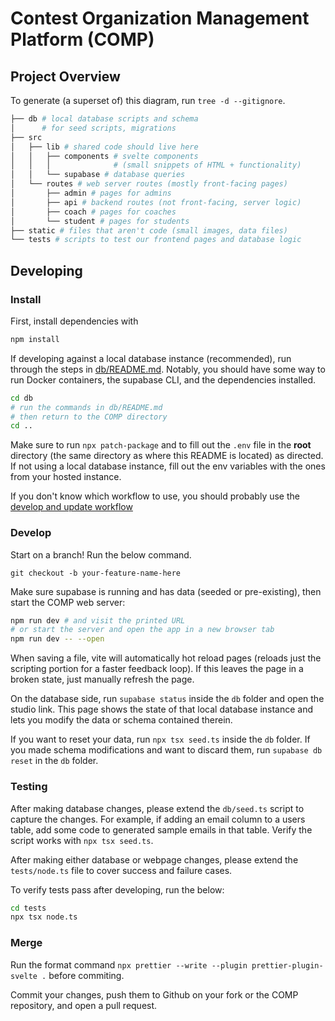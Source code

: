 # Contest Organization Management Platform (COMP)

## Project Overview

To generate (a superset of) this diagram, run `tree -d --gitignore`.

```bash
├── db # local database scripts and schema
│      # for seed scripts, migrations
├── src
│   ├── lib # shared code should live here
│   │   ├── components # svelte components
│   │   │              # (small snippets of HTML + functionality)
│   │   └── supabase # database queries
│   └── routes # web server routes (mostly front-facing pages)
│       ├── admin # pages for admins
│       ├── api # backend routes (not front-facing, server logic)
│       ├── coach # pages for coaches
│       └── student # pages for students
├── static # files that aren't code (small images, data files)
└── tests # scripts to test our frontend pages and database logic
```

## Developing

### Install

First, install dependencies with

```bash
npm install
```

If developing against a local database instance (recommended), run through the
steps in [db/README.md](./db/README.md). Notably, you should have some way to
run Docker containers, the supabase CLI, and the dependencies installed.

```bash
cd db
# run the commands in db/README.md
# then return to the COMP directory
cd ..
```

Make sure to run `npx patch-package` and to fill out the `.env` file in the
**root** directory (the same directory as where this README is located) as
directed. If not using a local database instance, fill out the env variables
with the ones from your hosted instance.

If you don't know which workflow to use, you should probably use the
[develop and update workflow](./db/README.md#devupdate-workflow)

### Develop

Start on a branch! Run the below command.

```
git checkout -b your-feature-name-here
```

Make sure supabase is running and has data (seeded or pre-existing), then start
the COMP web server:

```bash
npm run dev # and visit the printed URL
# or start the server and open the app in a new browser tab
npm run dev -- --open
```

When saving a file, vite will automatically hot reload pages (reloads just the
scripting portion for a faster feedback loop). If this leaves the page in a
broken state, just manually refresh the page.

On the database side, run `supabase status` inside the `db` folder and open
the studio link. This page shows the state of that local database instance
and lets you modify the data or schema contained therein.

If you want to reset your data, run `npx tsx seed.ts` inside the `db` folder.
If you made schema modifications and want to discard them, run
`supabase db reset` in the `db` folder.

### Testing

After making database changes, please extend the `db/seed.ts` script to capture
the changes. For example, if adding an email column to a users table, add some
code to generated sample emails in that table. Verify the script works with
`npx tsx seed.ts`.

After making either database or webpage changes, please extend the `tests/node.ts`
file to cover success and failure cases.

To verify tests pass after developing, run the below:

```bash
cd tests
npx tsx node.ts
```

### Merge

Run the format command `npx prettier --write --plugin prettier-plugin-svelte .`
before commiting.

Commit your changes, push them to Github on your fork or the COMP repository,
and open a pull request.

<!--
## Building

To create a production version of your app:

```bash
npm run build
```

You can preview the production build with `npm run preview`.

> To deploy your app, you may need to install an [adapter](https://kit.svelte.dev/docs/adapters) for your target environment.
-->
